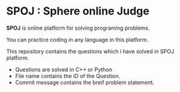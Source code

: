 # SPOJ : Sphere online Judge

**SPOJ** is online platform for solving programing problems.

You can practice coding in any language in this platform.

This repository contains the questions which i have solved in SPOJ platform.

- Questions are solved in C++ or Python
- File name contains the *ID* of the Question.
- Commit message contains the breif problem statement.

